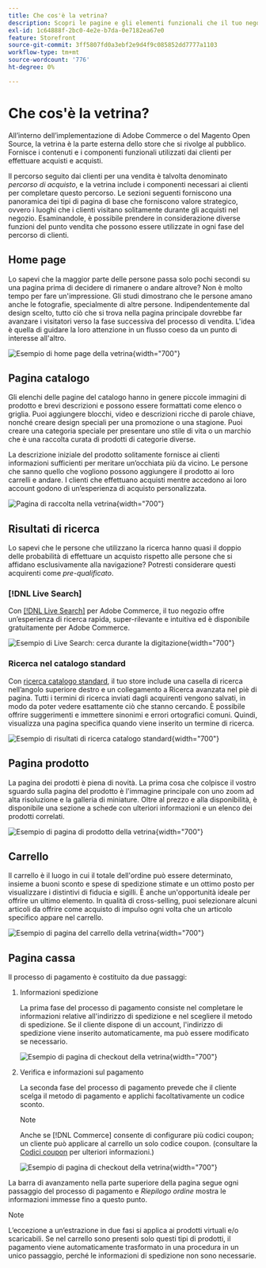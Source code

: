 ```yaml
---
title: Che cos'è la vetrina?
description: Scopri le pagine e gli elementi funzionali che il tuo negozio può fornire per supportare l’esperienza di acquisto dei tuoi clienti.
exl-id: 1c64888f-2bc0-4e2e-b7da-0e7182ea67e0
feature: Storefront
source-git-commit: 3ff5807fd0a3ebf2e9d4f9c085852dd7777a1103
workflow-type: tm+mt
source-wordcount: '776'
ht-degree: 0%

---
```


# Che cos&#39;è la vetrina?

All’interno dell’implementazione di Adobe Commerce o del Magento Open Source, la vetrina è la parte esterna dello store che si rivolge al pubblico. Fornisce i contenuti e i componenti funzionali utilizzati dai clienti per effettuare acquisti e acquisti.

Il percorso seguito dai clienti per una vendita è talvolta denominato _percorso di acquisto_, e la vetrina include i componenti necessari ai clienti per completare questo percorso. Le sezioni seguenti forniscono una panoramica dei tipi di pagina di base che forniscono valore strategico, ovvero i luoghi che i clienti visitano solitamente durante gli acquisti nel negozio. Esaminandole, è possibile prendere in considerazione diverse funzioni del punto vendita che possono essere utilizzate in ogni fase del percorso di clienti.

## Home page

Lo sapevi che la maggior parte delle persone passa solo pochi secondi su una pagina prima di decidere di rimanere o andare altrove? Non è molto tempo per fare un&#39;impressione. Gli studi dimostrano che le persone amano anche le fotografie, specialmente di altre persone. Indipendentemente dal design scelto, tutto ciò che si trova nella pagina principale dovrebbe far avanzare i visitatori verso la fase successiva del processo di vendita. L&#39;idea è quella di guidare la loro attenzione in un flusso coeso da un punto di interesse all&#39;altro.

![Esempio di home page della vetrina](./assets/storefront-homepage-full.png){width="700"}

## Pagina catalogo

Gli elenchi delle pagine del catalogo hanno in genere piccole immagini di prodotto e brevi descrizioni e possono essere formattati come elenco o griglia. Puoi aggiungere blocchi, video e descrizioni ricche di parole chiave, nonché creare design speciali per una promozione o una stagione. Puoi creare una categoria speciale per presentare uno stile di vita o un marchio che è una raccolta curata di prodotti di categorie diverse.

La descrizione iniziale del prodotto solitamente fornisce ai clienti informazioni sufficienti per meritare un’occhiata più da vicino. Le persone che sanno quello che vogliono possono aggiungere il prodotto ai loro carrelli e andare. I clienti che effettuano acquisti mentre accedono ai loro account godono di un’esperienza di acquisto personalizzata.

![Pagina di raccolta nella vetrina](./assets/storefront-collection-page.png){width="700"}

## Risultati di ricerca

Lo sapevi che le persone che utilizzano la ricerca hanno quasi il doppio delle probabilità di effettuare un acquisto rispetto alle persone che si affidano esclusivamente alla navigazione? Potresti considerare questi acquirenti come _pre-qualificato_.

### [!DNL Live Search]

Con [[!DNL Live Search]](https://experienceleague.adobe.com/docs/commerce-merchant-services/live-search/overview.html) per Adobe Commerce, il tuo negozio offre un’esperienza di ricerca rapida, super-rilevante e intuitiva ed è disponibile gratuitamente per Adobe Commerce.

![Esempio di Live Search: cerca durante la digitazione](./assets/storefront-search-as-you-type.png){width="700"}

### Ricerca nel catalogo standard

Con [ricerca catalogo standard](../catalog/search.md), il tuo store include una casella di ricerca nell’angolo superiore destro e un collegamento a Ricerca avanzata nel piè di pagina. Tutti i termini di ricerca inviati dagli acquirenti vengono salvati, in modo da poter vedere esattamente ciò che stanno cercando. È possibile offrire suggerimenti e immettere sinonimi e errori ortografici comuni. Quindi, visualizza una pagina specifica quando viene inserito un termine di ricerca.

![Esempio di risultati di ricerca catalogo standard](./assets/storefront-search-results-page-full.png){width="700"}

## Pagina prodotto

La pagina dei prodotti è piena di novità. La prima cosa che colpisce il vostro sguardo sulla pagina del prodotto è l&#39;immagine principale con uno zoom ad alta risoluzione e la galleria di miniature. Oltre al prezzo e alla disponibilità, è disponibile una sezione a schede con ulteriori informazioni e un elenco dei prodotti correlati.

![Esempio di pagina di prodotto della vetrina](./assets/storefront-product-page-full-m.png){width="700"}

## Carrello

Il carrello è il luogo in cui il totale dell&#39;ordine può essere determinato, insieme a buoni sconto e spese di spedizione stimate e un ottimo posto per visualizzare i distintivi di fiducia e sigilli. È anche un&#39;opportunità ideale per offrire un ultimo elemento. In qualità di cross-selling, puoi selezionare alcuni articoli da offrire come acquisto di impulso ogni volta che un articolo specifico appare nel carrello.

![Esempio di pagina del carrello della vetrina](./assets/storefront-cart-full.png){width="700"}

## Pagina cassa

Il processo di pagamento è costituito da due passaggi:

1. Informazioni spedizione

   La prima fase del processo di pagamento consiste nel completare le informazioni relative all&#39;indirizzo di spedizione e nel scegliere il metodo di spedizione. Se il cliente dispone di un account, l&#39;indirizzo di spedizione viene inserito automaticamente, ma può essere modificato se necessario.

   ![Esempio di pagina di checkout della vetrina](./assets/storefront-checkout-shipping-full.png){width="700"}

1. Verifica e informazioni sul pagamento

   La seconda fase del processo di pagamento prevede che il cliente scelga il metodo di pagamento e applichi facoltativamente un codice sconto.

   >[!NOTE]
   >
   >Anche se [!DNL Commerce] consente di configurare più codici coupon; un cliente può applicare al carrello un solo codice coupon. (consultare la [Codici coupon](../merchandising-promotions/price-rules-cart-coupon.md#coupon-codes) per ulteriori informazioni.)

   ![Esempio di pagina di checkout della vetrina](./assets/storefront-checkout-payment-full.png){width="700"}

La barra di avanzamento nella parte superiore della pagina segue ogni passaggio del processo di pagamento e _Riepilogo ordine_ mostra le informazioni immesse fino a questo punto.

>[!NOTE]
>
>L’eccezione a un’estrazione in due fasi si applica ai prodotti virtuali e/o scaricabili. Se nel carrello sono presenti solo questi tipi di prodotti, il pagamento viene automaticamente trasformato in una procedura in un unico passaggio, perché le informazioni di spedizione non sono necessarie.
